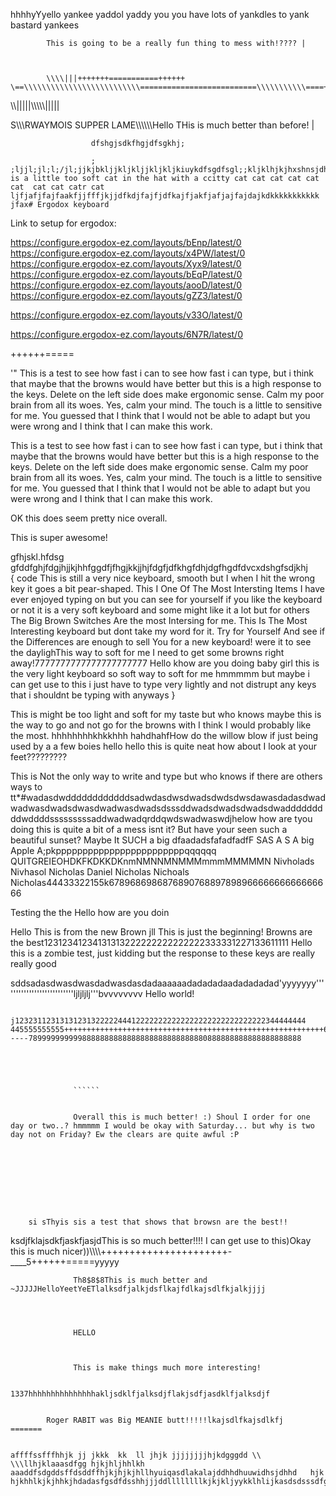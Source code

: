 hhhhyYyello yankee yaddol yaddy you you have lots of yankdles to yank bastard yankees
            

            This is going to be a really fun thing to mess with!???? | 



            \\\\|||+++++++===========++++++                      \==\\\\\\\\\\\\\\\\\\\\\\\\\\==========================\\\\\\\\\\\====+++===\\

\\\\|||||\\\\\\\\\\|||||

S\\\\\\RWAYMOIS SUPPER LAME\\\\\\\\\\\Hello THis is much better than before! | 
                      
                      
                      
                      dfshgjsdkfhgjdfsgkhj;
                       
                      ;
    ;ljjl;jl;l;/jl;jjkjbkljjkljkljjkljkljkiuykdfsgdfsgl;;kljklhjkjhxshnsjdhfkjdshsdjkhfdksjsdhkjfsdjhfdsjhkdsfhjdsfkfdhsjkTHis is a little too soft cat in the hat with a ccitty cat cat cat cat cat cat  cat cat catr cat ljfjafjfajfaakfjjfffjkjjdfkdjfajfjdfkajfjakfjafjajfajdajkdkkkkkkkkkkk  jfax# Ergodox keyboard

Link to setup for ergodox:

https://configure.ergodox-ez.com/layouts/bEnp/latest/0
https://configure.ergodox-ez.com/layouts/x4PW/latest/0
https://configure.ergodox-ez.com/layouts/Xyx9/latest/0
https://configure.ergodox-ez.com/layouts/bEqP/latest/0
https://configure.ergodox-ez.com/layouts/aooD/latest/0
https://configure.ergodox-ez.com/layouts/gZZ3/latest/0

https://configure.ergodox-ez.com/layouts/v33O/latest/0

https://configure.ergodox-ez.com/layouts/6N7R/latest/0

++++++=====

'"
This is a test to see how fast i can to see how fast i can type, but i think that maybe that the browns would have better but this is a high response to the keys. Delete on the left side does make ergonomic sense. 
Calm my poor brain from all its woes. Yes, calm your mind. The touch is a little to sensitive for me. You guessed that I think that I would not be able to adapt but you were wrong and I think that I can make this work.

This is a test to see how fast i can to see how fast i can type, but i think that maybe that the browns would have better but this is a high response to the keys. Delete on the left side does make ergonomic sense. 
Calm my poor brain from all its woes. Yes, calm your mind. The touch is a little to sensitive for me. You guessed that I think that I would not be able to adapt but you were wrong and I think that I can make this work.


OK this does seem pretty nice overall. 

This is super awesome!

gfhjskl.hfdsg       
gfddfghjfdgjhjjkjhhfggdfjfhgjkkjjhjfdgfjdfkhgfdhjdgfhgdfdvcxdshgfsdjkhj         
{
    code
    This is still a very nice keyboard, smooth but I when I hit the wrong key 
    it goes a bit pear-shaped.
    This I One Of The Most Intersting Items I have ever enjoyed typing on but you can see for yourself if you like the keyboard or not it is a very soft keyboard and some might like it a lot but for others The Big Brown Switches Are the most Intersing for me. This Is The Most Interesting keyboard but dont take my word for it. Try for Yourself And see if the Differences are enough to sell You for a new keyboard! were it to see the daylighThis way to soft for me I need to get some browns right away!7777777777777777777777 Hello khow are you doing baby girl this is the very light keyboard so soft way to soft for me hmmmmm but maybe i can get use to this i just have to type very lightly and not distrupt any keys that i shouldnt be typing with anyways
}

This is might be too light and soft for my taste but who knows maybe this is the way to go and not go for the browns with I think I would probably like the most. hhhhhhhhkhkkhhh                hahdhahfHow do the willow blow if just being used by a a few boies hello hello this is quite neat how about I look at your feet?????????

This is Not the only way to write and type but who knows if there are others ways to tt*#wadasdwddddddddddddsadwdasdwsdwadsdwdsdwsdawasdadasdwadwadwasdwadsdwasdwadwasdwadsdsssddwadsdwadsdwadsdwadddddddddwddddsssssssssaddwadwadqrddqwdswadwaswdjhelow how are tyou doing this is quite a bit of a mess isnt it? But have your seen such a beautiful sunset? Maybe It SUCH a big dfaadadsfafadfadfF SAS A S A big Apple A;pkppppppppppppppppppppppppqqqqqq QUITGREIEOHDKFKDKKDKnmNMNNMNMMMmmmMMMMMN Nivholads Nivhasol Nicholas Daniel Nicholas Nichoals Nicholas44433322155k678968698687689076889789896666666666666666


Testing the the Hello how are you doin


Hello This is from the new Brown jll This is just the beginning! Browns are the best12312341234131313222222222222222333331227133611111
Hello this is a zombie test, just kidding but the response to these keys are really really good 



sddsadasdwasdwasdadwasdasdadaaaaaadadadadaadadadadad'yyyyyyy'''''''''''''''''''''''''''ljljljlj'''bvvvvvvvv Hello world!
 

                  j12323112313131231322222444122222222222222222222222222222344444444         445555555555++++++++++++++++++++++++++++++++++++++++++++++++++++++++++66666++++++++543wwwwwsssssssssssssssssss222222222+++++j-----7899999999998888888888888888888888888880888888888888888888888
                  
                  
                  
                  
                  
                  ``````
                  
                  
                  Overall this is much better! :) Shoul I order for one day or two..? hmmmmm I would be okay with Saturday... but why is two day not on Friday? Ew the clears are quite awful :P
                  
                  
                  
                  
                  
                  
                  
                  
                  
        si sThyis sis a test that shows that browsn are the best!!

  ksdjfklajsdkfjaskfjasjdThis is so much better!!!! I can get use to this)Okay this is much nicer))\\\\\\\\\++++++++++++++++++++++-____5++++++=====yyyyy                

                  
                  
                  
                  
                  
                  
                  
                  
                  
                  
                  
                  
                  
                  
                  
                  Th8$8$8This is much better and ~JJJJJHelloYeetYeETlalksdfjalkjdsflkajfdlkajsdlfkjalkjjjj
                  
                  
                  
                  
                  HELLO



                  This is make things much more interesting!

                  1337hhhhhhhhhhhhhhhakljsdklfjalksdjflakjsdfjasdklfjalksdjf
            

            Roger RABIT was Big MEANIE butt!!!!!lkajsdlfkajsdlkfj                                                                                                  =======


    affffssfffhhjk jj jkkk  kk  ll jhjk jjjjjjjjhjkdgggdd \\  \\\llhjklaaasdfgg hjkjhljhhlkh aaaddfsdgddsffdsddffhjkjhjkjhllhyuiqasdlakalajddhhdhuuwidhsjdhhd   hjk hjkhhlkjkjhhkjhdadasfgsdfdsshhjjjddllllllllkjkjkljyykklhlijkasdsdsssdfgfgfdfgfrdfgdddsdsdssddertwwccsadggffgjhadfdfcdgtgdtgbddgddsdfdss
